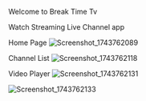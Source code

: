 Welcome to Break Time Tv 

Watch Streaming Live Channel app

Home Page
![Screenshot_1743762089](https://github.com/user-attachments/assets/bae52423-69ce-4f7a-9f20-b3db1f2a8ddb)

Channel List
![Screenshot_1743762118](https://github.com/user-attachments/assets/74707684-5f5c-4afb-ba31-c15ec1ea9aa2)

Video Player
![Screenshot_1743762131](https://github.com/user-attachments/assets/4ab57b67-048f-4d07-9192-57d876beb92d)

![Screenshot_1743762133](https://github.com/user-attachments/assets/1df2822b-aa6f-4bcb-b856-db033939f39a)
